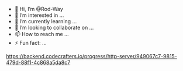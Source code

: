 - 👋 Hi, I’m @Rod-Way
- 👀 I’m interested in ...
- 🌱 I’m currently learning ...
- 💞️ I’m looking to collaborate on ...
- 📫 How to reach me ...
- ⚡ Fun fact: ...

https://backend.codecrafters.io/progress/http-server/949067c7-9815-479d-88f1-4c868a5da8c7
